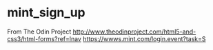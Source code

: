 # mint_sign_up
From The Odin Project
http://www.theodinproject.com/html5-and-css3/html-forms?ref=lnav
https://wwws.mint.com/login.event?task=S
